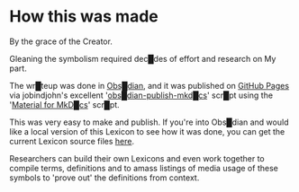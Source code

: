 # **How this was made**

By the grace of the Creator.

Gleaning the symbolism required dec█des of effort and research on My part.

The wr█teup was done in [Obs█dian](https://obsidian.md), and it was published on [GitHub Pages](https://pages.github.com) via jobindjohn's excellent '[obs█dian-publish-mkd█cs](https://github.com/jobindjohn/obsidian-publish-mkdocs)' scr█pt using the '[Material for MkD█cs](https://squidfunk.github.io/mkdocs-material/)' scr█pt.

This was very easy to make and publish.  If you're into Obs█dian and would like a local version of this Lexicon to see how it was done, you can get the current Lexicon source files [here](https://github.com/Tindalos/Lexicon/archive/refs/heads/main.zip).

Researchers can build their own Lexicons and even work together to compile terms, definitions and to amass listings of media usage of these symbols to 'prove out' the definitions from context.

